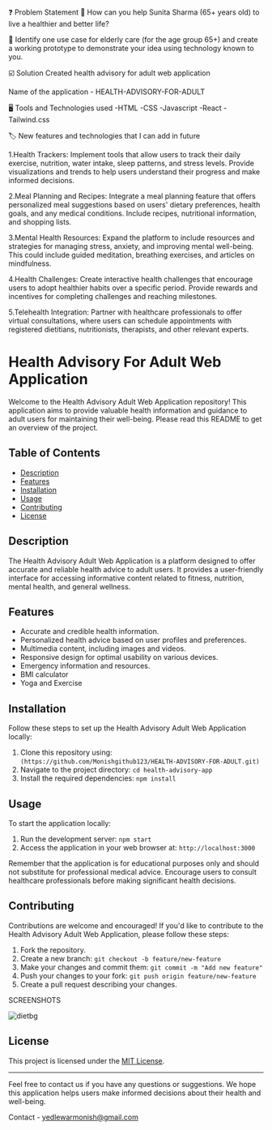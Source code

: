 ❓ Problem Statement
🔴 How can you help Sunita Sharma (65+ years old) to live a healthier and better life?

🔴 Identify one use case for elderly care (for the age group 65+) and create a working prototype to demonstrate your idea using technology known to you.

☑️ Solution
Created health advisory for adult web application

Name of the application - HEALTH-ADVISORY-FOR-ADULT



🖥️ Tools and Technologies used
-HTML
-CSS
-Javascript
-React
-Tailwind.css




🏷️ New features and technologies that I can add in future



1.Health Trackers: Implement tools that allow users to track their daily exercise, nutrition, water intake, sleep patterns, and stress levels. Provide visualizations and trends to help users understand their progress and make informed decisions.

2.Meal Planning and Recipes: Integrate a meal planning feature that offers personalized meal suggestions based on users' dietary preferences, health goals, and any medical conditions. Include recipes, nutritional information, and shopping lists.

3.Mental Health Resources: Expand the platform to include resources and strategies for managing stress, anxiety, and improving mental well-being. This could include guided meditation, breathing exercises, and articles on mindfulness.

4.Health Challenges: Create interactive health challenges that encourage users to adopt healthier habits over a specific period. Provide rewards and incentives for completing challenges and reaching milestones.

5.Telehealth Integration: Partner with healthcare professionals to offer virtual consultations, where users can schedule appointments with registered dietitians, nutritionists, therapists, and other relevant experts.






# Health Advisory For Adult Web Application

Welcome to the Health Advisory Adult Web Application repository! This application aims to provide valuable health information and guidance to adult users for maintaining their well-being. Please read this README to get an overview of the project.

## Table of Contents

- [Description](#description)
- [Features](#features)
- [Installation](#installation)
- [Usage](#usage)
- [Contributing](#contributing)
- [License](#license)

## Description

The Health Advisory Adult Web Application is a platform designed to offer accurate and reliable health advice to adult users. It provides a user-friendly interface for accessing informative content related to fitness, nutrition, mental health, and general wellness.

## Features

- Accurate and credible health information.
- Personalized health advice based on user profiles and preferences.
- Multimedia content, including images and videos.
- Responsive design for optimal usability on various devices.
- Emergency information and resources.
- BMI calculator
- Yoga and Exercise

## Installation

Follow these steps to set up the Health Advisory Adult Web Application locally:

1. Clone this repository using: `(https://github.com/Monishgithub123/HEALTH-ADVISORY-FOR-ADULT.git)`
2. Navigate to the project directory: `cd health-advisory-app`
3. Install the required dependencies: `npm install`

## Usage

To start the application locally:

1. Run the development server: `npm start`
2. Access the application in your web browser at: `http://localhost:3000`

Remember that the application is for educational purposes only and should not substitute for professional medical advice. Encourage users to consult healthcare professionals before making significant health decisions.

## Contributing

Contributions are welcome and encouraged! If you'd like to contribute to the Health Advisory Adult Web Application, please follow these steps:

1. Fork the repository.
2. Create a new branch: `git checkout -b feature/new-feature`
3. Make your changes and commit them: `git commit -m "Add new feature"`
4. Push your changes to your fork: `git push origin feature/new-feature`
5. Create a pull request describing your changes.


SCREENSHOTS

![dietbg](https://github.com/Monishgithub123/HEALTH-ADVISORY-FOR-ADULT/assets/136221563/5cf6c9b3-3ace-4965-a42f-e0563e32d979)


## License

This project is licensed under the [MIT License](LICENSE).

---

Feel free to contact us if you have any questions or suggestions. We hope this application helps users make informed decisions about their health and well-being.

Contact - yedlewarmonish@gmail.com



